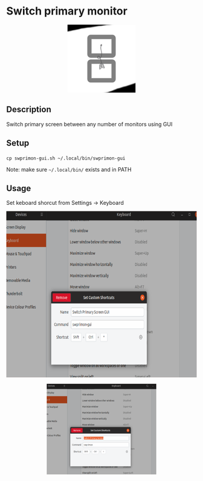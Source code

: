 # Switch primary monitor
<p align="center">
<img src="logo.png" width=180 height=180>
</p>

## Description
Switch primary screen between any number of monitors using GUI

## Setup
`cp swprimon-gui.sh ~/.local/bin/swprimon-gui`

Note: make sure `~/.local/bin/` exists and in PATH

## Usage
Set keboard shorcut from Settings -> Keyboard
<p align="center">
<img src="img.png" width=690 height=440>
</p>

<p align="center">
<img src="img2.png" width=290 height=240>
</p>